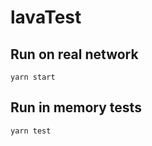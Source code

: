 # lavaTest

## Run on real network
```shell
yarn start
```
## Run in memory tests
```shell
yarn test
```
